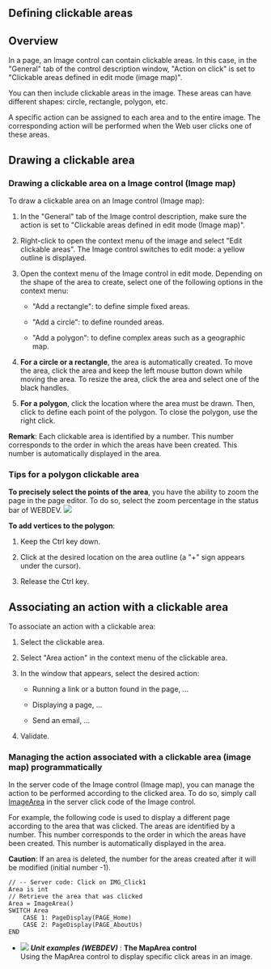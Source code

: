 
## Defining clickable areas
			



<a name="NOTE1"></a>
<a name="NOTE1_1"></a>


## Overview
<a name="overview_ELTTEXTE000135"></a>
In a page, an Image control can contain clickable areas. In this case, in the "General" tab of the control description window, "Action on click" is set to "Clickable areas defined in edit mode (image map)". 

You can then include clickable areas in the image. These areas can have different shapes: circle, rectangle, polygon, etc.

A specific action can be assigned to each area and to the entire image. The corresponding action will be performed when the Web user clicks one of these areas.

<a name="NOTE2"></a>
<a name="NOTE2_1"></a>


## Drawing a clickable area
<a name="drawing_clickable_area_ELTTEXTE000159"></a>


### Drawing a clickable area on a Image control (Image map)
<a name="drawing_clickable_area_image_control_image_map_ELTPARAGRAPHE000022"></a>

To draw a clickable area on an Image control (Image map):

1. In the "General" tab of the Image control description, make sure the action is set to "Clickable areas defined in edit mode (Image map)".

2. Right-click to open the context menu of the image and select "Edit clickable areas". The Image control switches to edit mode: a yellow outline is displayed. 

3. Open the context menu of the Image control in edit mode. Depending on the shape of the area to create, select one of the following options in the context menu:

	- "Add a rectangle": to define simple fixed areas.

	- "Add a circle": to define rounded areas.

	- "Add a polygon": to define complex areas such as a geographic map.




4. **For a circle or a rectangle**, the area is automatically created. 
	To move the area, click the area and keep the left mouse button down while moving the area. 
	To resize the area, click the area and select one of the black handles.

5. **For a polygon**, click the location where the area must be drawn. Then, click to define each point of the polygon. To close the polygon, use the right click.




**Remark**: Each clickable area is identified by a number. This number corresponds to the order in which the areas have been created. This number is automatically displayed in the area.
<a name="NOTE2_2"></a>


### Tips for a polygon clickable area
<a name="tips_for_polygon_clickable_area_ELTPARAGRAPHE000045"></a>

**To precisely select the points of the area**, you have the ability to zoom the page in the page editor. To do so, select the zoom percentage in the status bar of WEBDEV. ![](https://doc.pcsoft.fr/en-US/images/image.awp?langid=3&name=Zoom.gif)


**To add vertices to the polygon**:

1. Keep the Ctrl  key down.

2. Click at the desired location on the area outline (a "+" sign appears under the cursor).

3. Release the Ctrl key.




<a name="NOTE3"></a>
<a name="NOTE3_1"></a>


## Associating an action with a clickable area
<a name="associating_action_with_clickable_area_ELTTEXTE000189"></a>
To associate an action with a clickable area:

1. Select the clickable area.

2. Select "Area action" in the context menu of the clickable area.

3. In the window that appears, select the desired action:

	- Running a link or a button found in the page, ...

	- Displaying a page, ...

	- Send an email, ...




4. Validate.



<a name="NOTE3_2"></a>


### Managing the action associated with a clickable area (image map) programmatically
<a name="managing_the_action_associated_with_clickable_area_image_map_programmatically_ELTPARAGRAPHE000075"></a>

In the server code of the Image control (Image map), you can manage the action to be performed according to the clicked area. To do so, simply call [ImageArea](../WDLang2/3045002.md) in the server click code of the Image control.

For example, the following code is used to display a different page according to the area that was clicked. The areas are identified by a number. This number corresponds to the order in which the areas have been created. This number is automatically displayed in the area.

**Caution**: If an area is deleted, the number for the areas created after it will be modified (initial number -1).


```wl
// -- Server code: Click on IMG_Click1
Area is int
// Retrieve the area that was clicked
Area = ImageArea()
SWITCH Area 
	CASE 1: PageDisplay(PAGE_Home)
	CASE 2: PageDisplay(PAGE_AboutUs)
END
```



- ![](https://doc.pcsoft.fr/en-US/images/image.awp?langid=3&name=TheMapAreacontrol.gif) ***Unit examples (WEBDEV)*** : **The MapArea control** <br>Using the MapArea control to display specific click areas in an image.



